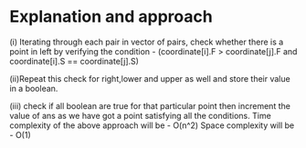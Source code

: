 # Explanation and approach
(i) Iterating through each pair in vector of pairs, check whether there is a point in 
left by verifying the condition - (coordinate[i].F > coordinate[j].F and coordinate[i].S == coordinate[j].S)

(ii)Repeat this check for right,lower and upper as well and store their value in a boolean.

(iii) check if all boolean are true for that particular point then increment the value of ans as 
we have got a point satisfying all the conditions.
Time complexity of the above approach will be - O(n^2)
Space complexity will be - O(1)
